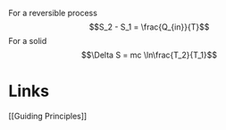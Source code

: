 For a reversible process
$$S_2 - S_1 = \frac{Q_{in}}{T}$$
For a solid
$$\Delta S = mc \ln\frac{T_2}{T_1}$$

# Links
[[Guiding Principles]]